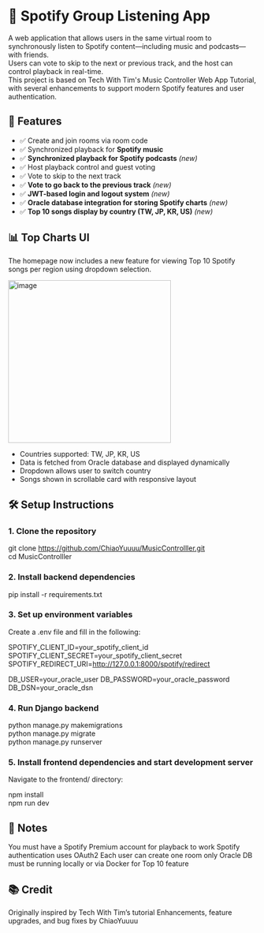 # 🎵 Spotify Group Listening App
A web application that allows users in the same virtual room to synchronously listen to Spotify content—including music and podcasts—with friends.  
Users can vote to skip to the next or previous track, and the host can control playback in real-time.  
This project is based on Tech With Tim's Music Controller Web App Tutorial, with several enhancements to support modern Spotify features and user authentication.

## 🚀 Features
- ✅ Create and join rooms via room code
- ✅ Synchronized playback for **Spotify music**  
- ✅ **Synchronized playback for Spotify podcasts** *(new)*
- ✅ Host playback control and guest voting
- ✅ Vote to skip to the next track
- ✅ **Vote to go back to the previous track** *(new)*  
- ✅ **JWT-based login and logout system** *(new)*
- ✅ **Oracle database integration for storing Spotify charts** *(new)*
- ✅ **Top 10 songs display by country (TW, JP, KR, US)** *(new)*

## 📊 Top Charts UI
The homepage now includes a new feature for viewing Top 10 Spotify songs per region using dropdown selection.

<img width="330" alt="image" src="https://github.com/user-attachments/assets/16e81e94-87ab-42e4-809c-1b463c352757" />

- Countries supported: TW, JP, KR, US
- Data is fetched from Oracle database and displayed dynamically
- Dropdown allows user to switch country
- Songs shown in scrollable card with responsive layout

## 🛠️ Setup Instructions

### 1. Clone the repository
git clone https://github.com/ChiaoYuuuu/MusicControlller.git  
cd MusicControlller

### 2. Install backend dependencies
pip install -r requirements.txt

### 3. Set up environment variables
Create a .env file and fill in the following:

SPOTIFY_CLIENT_ID=your_spotify_client_id  
SPOTIFY_CLIENT_SECRET=your_spotify_client_secret  
SPOTIFY_REDIRECT_URI=http://127.0.0.1:8000/spotify/redirect

DB_USER=your_oracle_user
DB_PASSWORD=your_oracle_password
DB_DSN=your_oracle_dsn

### 4. Run Django backend
python manage.py makemigrations   
python manage.py migrate   
python manage.py runserver   

### 5. Install frontend dependencies and start development server
Navigate to the frontend/ directory:

npm install  
npm run dev

## 📌 Notes
You must have a Spotify Premium account for playback to work
Spotify authentication uses OAuth2
Each user can create one room only
Oracle DB must be running locally or via Docker for Top 10 feature

## 📚 Credit
Originally inspired by Tech With Tim’s tutorial
Enhancements, feature upgrades, and bug fixes by ChiaoYuuuu



